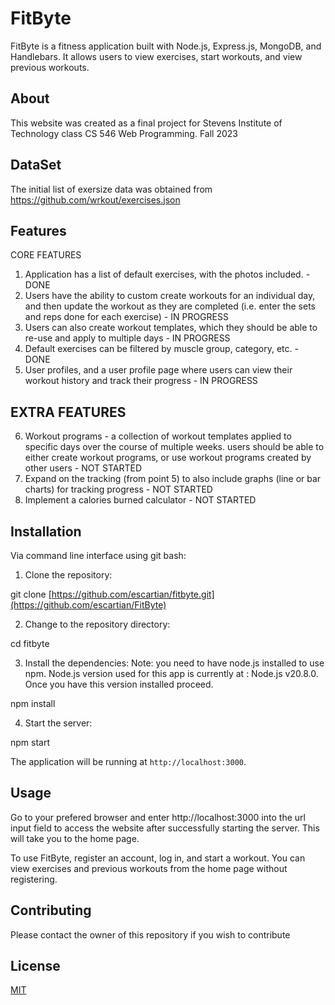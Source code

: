 # FitByte

FitByte is a fitness application built with Node.js, Express.js, MongoDB, and Handlebars. It allows users to view exercises, start workouts, and view previous workouts.
## About
This website was created as a final project
for Stevens Institute of Technology class CS 546
Web Programming. Fall 2023
## DataSet
The initial list of exersize data was obtained from https://github.com/wrkout/exercises.json
## Features
CORE FEATURES
1. Application has a list of default exercises, with the photos included. - DONE
2. Users have the ability to custom create workouts for an individual day, and then update the workout as they are completed (i.e. enter the sets and reps done for each exercise) - IN PROGRESS
3. Users can also create workout templates, which they should be able to re-use and apply to multiple days - IN PROGRESS
4. Default exercises can be filtered by muscle group, category, etc. - DONE
5. User profiles, and a user profile page where users can view their workout history and track their progress - IN PROGRESS
## EXTRA FEATURES
6. Workout programs - a collection of workout templates applied to specific days over the course of multiple weeks. users should be able to either create workout programs, or use workout programs created by other users - NOT STARTED
7. Expand on the tracking  (from point 5) to also include graphs (line or bar charts) for tracking progress - NOT STARTED
8. Implement a calories burned calculator - NOT STARTED
## Installation
Via command line interface using git bash:
1. Clone the repository:

git clone [https://github.com/escartian/fitbyte.git](https://github.com/escartian/FitByte)

2. Change to the repository directory:

cd fitbyte 

3. Install the dependencies:
Note: you need to have node.js installed to use npm. Node.js version used for this app is currently at : Node.js v20.8.0. Once you have this version installed proceed.

npm install

4. Start the server:

npm start

The application will be running at `http://localhost:3000`.
## Usage

Go to your prefered browser and enter http://localhost:3000 into the url input field to access the website after successfully starting the server. This will take you to the home page.

To use FitByte, register an account, log in, and start a workout. You can view exercises and previous workouts from the home page without registering.

## Contributing
Please contact the owner of this repository if you wish to contribute

## License

[MIT](https://choosealicense.com/licenses/mit/)
